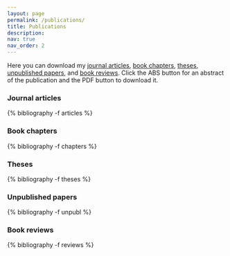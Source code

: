 ```yaml
---
layout: page
permalink: /publications/
title: Publications
description:
nav: true
nav_order: 2
---
```


<!-- _pages/publications.md -->

Here you can download my <a href="#articles">journal articles</a>, <a href="#chapters">book chapters</a>, <a href="#theses">theses</a>, <a href="#unpublished">unpublished papers</a>, and <a href="#reviews">book reviews</a>. Click the ABS button for an abstract of the publication and the PDF button to download it.


<div class="publications">

<h3 id="articles">Journal articles</h3>
{% bibliography -f articles %}



<h3 id="chapters">Book chapters</h3>
{% bibliography -f chapters %}



<h3 id="theses">Theses</h3>
{% bibliography -f theses %}



<h3 id="unpublished">Unpublished papers</h3>
{% bibliography -f unpubl %}



<h3 id="reviews">Book reviews</h3>
{% bibliography -f reviews %}

</div>
